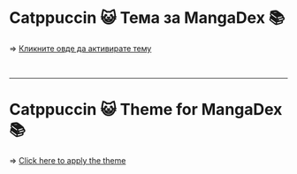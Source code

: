 # Catppuccin 😺 Тема за MangaDex 📚  

=> [Кликните овде да активирате тему](https://mangadex.org/?theme=AAMxLjEBAQI2ZWQxODJiOC04NGE0LTRjNWYtYjc2Ni1kM2Y3MjRiYjA3ODUD9NbN_wQuHh7_BRsREf8GYkhG_wcmHBz_CFpHRf8Jd15b_wo9MC__C3BbWP8MjXJu_w1TREL_DoZwbP8PnoqH_xBqWFX_EZyEf_8SsqCc_xODamX_FLKZk_8Vx7Wx_xadfXX_F97Cuv8YspmT_xlaR0X_GnBbWP8bcFtY_xxEMjH_HTkP0v8eMw26_x8mCov_IKiL8_8hoeOm_yKv4vn_I-vcif8k3sK6_yX3psv_Jvq0if8nqIvz_yiFXe7_KWMv6f8%3D) 

<br>

---

# Catppuccin 😺 Theme for MangaDex 📚  

=> [Click here to apply the theme](https://mangadex.org/?theme=AAMxLjEBAQI2ZWQxODJiOC04NGE0LTRjNWYtYjc2Ni1kM2Y3MjRiYjA3ODUD9NbN_wQuHh7_BRsREf8GYkhG_wcmHBz_CFpHRf8Jd15b_wo9MC__C3BbWP8MjXJu_w1TREL_DoZwbP8PnoqH_xBqWFX_EZyEf_8SsqCc_xODamX_FLKZk_8Vx7Wx_xadfXX_F97Cuv8YspmT_xlaR0X_GnBbWP8bcFtY_xxEMjH_HTkP0v8eMw26_x8mCov_IKiL8_8hoeOm_yKv4vn_I-vcif8k3sK6_yX3psv_Jvq0if8nqIvz_yiFXe7_KWMv6f8%3D) 
